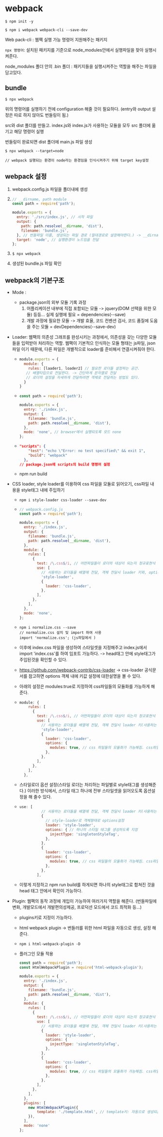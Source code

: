 # webpack

```
$ npm init -y

$ npm i webpack webpack-cli --save-dev
```

Web pack-cli : 웹팩 실행 가능 명령어 지원해주는 패키지

`npx 명령어`: 설치된 패키지를 기준으로 node_modules안에서 실행파일을 찾아 실행시켜준다.

node_modules 폴더 안의 .bin 폴더 : 패키지들을 실행시켜주는 역할을 해주는 파일을 담고있다.

## bundle

```
$ npx webpack
```

위의 명령어를 실행하기 전에 configuration 해줄 것이 필요하다. (entry와 output 설정은 따로 하지 않아도 번들링이 됨.)

src와 dist 폴더를 만들고. index.js와 index.js가 사용하는 모듈을 모두 src 폴더에 옮기고 해당 명령어 실행

번들링이 완료되면 dist 폴더에 main.js 파일 생성

```npx
$ npx webpack --target=node

// webpack 실행되는 환경이 node라는 환경임을 인식시켜주기 위해 target key설정
```



## webpack 설정

1. webpack.config.js 파일을 폴더내에 생성

2. ```javascript
   // __dirname, path module
   const path = require('path');
   
   module.exports = {
     entry: './src/index.js', // 시작 파일
     output: {
       path: path.resolve(__dirname, 'dist'),
       filename: 'bundle.js',
     }, // 번들파일 이름, 생성되는 파일 경로 (절대경로로 설정해야한다.) -> __dirname 변수, path 모듈 사용한다.(노드에서 제공됨)
     target: 'node', // 실행환경이 노드임을 전달
   };
   ```

3. ```
   $ npx webpack
   ```

4. 생성된 bundle.js 파일 확인



## webpack의 기본구조

* Mode : 
  * package.json의 외부 모듈 기록 과정
    1. 어플리케이션 내부에 직접 포함되는 모듈 -> jquery(DOM 선택을 위한 모듈)  등등... 실제 실행에 필요 = dependencies(--save)
    2. 개발 과정에 필요한 모듈 -> 개발 효율, 코드 컨벤션 검사, 코드 품질에 도움을 주는 모듈 = devDependencies(--save-dev)
  
* Loader: 웹팩의 의존성 그래프를 완성시키는 과정에서, 의존성을 갖는 다양한 모듈들을 입력받아 처리하는 역할. 웹팩이 기본적으 인식하는 모듈 형태는 js파일, json 파일 이기 때문에, 다른 파일은 개별적으로  loader를 준비해서 연결시켜줘야 한다.

  * ```javascript
    module.exports = {
      module: {
        rules: [laader1, loader2] // 필요한 로더들 설정하는 공간. 
       // 배열타입으로 전달한다. -> 간단하게 문자열로 전달
       // 로더의 설정을 자세하게 전달하려면 객체로 전달하는 방법도 있다.
      }
    }
    ```

  * ```javascript
    const path = require('path');
    
    module.exports = {
      entry: './index.js',
      output: {
        filename: 'bundle.js',
        path: path.resolve(__dirname, 'dist'),
      },
      mode: 'none', // browser에서 실행되도록 모드 none
    };
    ```

  * ```json
    "scripts": {
        "test": "echo \"Error: no test specified\" && exit 1",
        "build": "webpack"
      },
    // package.json에 scripts의 build 명령어 설정
    ```

  * npm run build

* CSS loader, style loader를 이용하여 css 파일을 모듈로 읽어오기, css파일 내용을 style태그 내에 주입하기

  * ```
    npm i style-loader css-loader --save-dev
    ```

  * ```javascript
    // webpack.config.js
    const path = require('path');
    
    module.exports = {
      entry: './index.js',
      output: {
        filename: 'bundle.js',
        path: path.resolve(__dirname, 'dist'),
      },
      module: {
        rules: [
          {
            test: /\.css$/i, // 어떤파일들이 로더의 대상이 되는지 정규표현식 사용 -> .css로 끝나는 파일들 매칭
            use: [
              // 사용하는 로더들을 배열에 전달, 객체 전달시 loader 키와, option 키 사용 가능
              'style-loader',
              {
                loader: 'css-loader',
              },
            ],
          },
        ],
      },
      mode: 'none',
    };
    ```

  * ```
    npm i normalize.css --save
    // normalize.css 설치 및 import 하여 사용
    import 'normalize.css'; (js파일에서 )
    ```

  * 이후에 index.css 파일을 생성하여 스타일셋을 지정해주고 index.js에서 import 'index.css'를 하여 임포트 가능하다. -> head태그 안에 style태그가 주입된것을 확인할 수 있다.

  * https://github.com/webpack-contrib/css-loader -> css-loader 공식문서를 참고하면 options 객체 내에 키값 설정에 대한설명을 볼 수 있다.

  * 아래의 설정은 modules:true로 지정하여 css파일들의 모듈화를 가능하게 해준다.

  * ```javascript
    module: {
        rules: [
          {
            test: /\.css$/i, // 어떤파일들이 로더의 대상이 되는지 정규표현식 사용
            use: [
              // 사용하는 로더들을 배열에 전달, 객체 전달시 loader 키(사용하는 로더 지정)와, option 키(로더의 동작 변경 가능) 사용 가능
              'style-loader',
              {
                loader: 'css-loader',
                options: {
                  modules: true, // css 파일들의 모듈화가 가능해짐. css파일별로 클래스 이름이 같아도 겹치지 않는다
                },
              },
            ],
          },
        ],
      },
    ```

  * 스타일로더 옵션 설정(스타일 로더는 처리하는 파일별로 style태그를 생성해준다.) 이러한 방식에서, 스타일 태그 하나에 전부 스타일셋을 읽어오도록 옵션설정을 해 줄수 있다.

  * ```javascript
    use: [
              // 사용하는 로더들을 배열에 전달, 객체 전달시 loader 키(사용하는 로더 지정)와, option 키(로더의 동작 변경 가능) 사용 가능
              {
                // style-loader로 객체형태로 options설정
                loader: 'style-loader',
                options: { // 하나의 스타일 태그를 생성하도록 지정
                  injectType: 'singletonStyleTag',
                },
              },
              {
                loader: 'css-loader',
                options: {
                  modules: true, // css 파일들의 모듈화가 가능해짐. css파일별로 클래스 이름이 같아도 겹치지 않는다
                },
              },
            ],
    ```

  * 이렇게 지정하고 npm run build를 하게되면 하나의 style태그로 합쳐진 것을 head 태그 안에서 확인이 가능하다.

* Plugin: 웹팩의 동작 과정에 개입이 가능하여 여러가지 역할을 해준다. (번들파일에 변화, 개발모드에서 개발편의성제공, 프로덕션 모드에서 코드 최적화 등...)

  * plugins키로 지정이 가능하다.

  * html webpack plugin -> 번들러를 위한  html 파일을 자동으로 생성, 설정 해준다.

  * ```
    npm i html-webpack-plugin -D
    ```

  * 플러그인 모듈 적용

    ```javascript
    const path = require('path');
    const HtmlWebpackPlugin = require('html-webpack-plugin');
    
    module.exports = {
      entry: './index.js',
      output: {
        filename: 'bundle.js',
        path: path.resolve(__dirname, 'dist'),
      },
      module: {
        rules: [
          {
            test: /\.css$/i, // 어떤파일들이 로더의 대상이 되는지 정규표현식 사용
            use: [
              // 사용하는 로더들을 배열에 전달, 객체 전달시 loader 키(사용하는 로더 지정)와, option 키(로더의 동작 변경 가능) 사용 가능
              {
                loader: 'style-loader',
                options: {
                  injectType: 'singletonStyleTag',
                },
              },
              {
                loader: 'css-loader',
                options: {
                  modules: true, // css 파일들의 모듈화가 가능해짐. css파일별로 클래스 이름이 같아도 겹치지 않는다
                },
              },
            ],
          },
        ],
      },
      plugins: [
        new HtmlWebpackPlugin({
            template: './template.html', // template키: 자동으로 생성되는 html 문서가 특정파일을 기준으로 만들어지도록 지정. -> dist에 index.html 파일이 생성된다. -> 자동으로 script 태그나 link태그를 지정해주므로, 사전에 우리가 먼저 설정해줄 필요가 없다.
        }),
      ],
      mode: 'none'
    };
    
    ```

    

